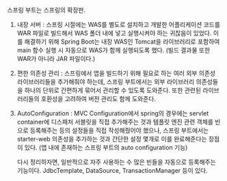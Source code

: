 

  스프링 부트는 스프링의 확장판.
  
1. 내장 서버 :
   스프링 시절에는 WAS를 별도로 설치하고 개발한 어플리케이션 코드를 WAR 파일로 빌드해서 WAS 폴더 내에 넣고 실행시켜야 하는 귀찮음이 있었다. 이를 해결하기 위해 Spring Boot는 내장 WAS인 Tomcat을 라이브러리로 포함하여 main 함수 실행 시 자동으로 WAS가 함께 실행되도록 했다. (빌드 결과물 또한 WAR가 아니라 JAR 파일이다.)
   
2. 편한 의존성 관리 : 
   스프링에서 앱을 빌드하기 위해 필요로 하는 여러 외부 의존성 라이브러리들을 추가해줘야 하는데, 스프링 부트에서는 외부 라이브러리 의존성들을 하나의 단위로 간편하게 묶어서 관리할 수 있도록 도와준다. 또한 관련된 라이브러리들의 호환성을 고려하여 버전 관리도 함께 도와준다. 

3. AutoConfiguration : 
   MVC Configuration에서 spring의 경우에는 servlet container에 디스패처 서블릿을 직접 추가해주는 것과 템플릿 엔진 관련 객체를 빈으로 등록해주는 등의 설정들을 직접 작성해줬어야 했으나, 스프링 부트에서는 starter-web 의존성을 추가하는 것과 간단한 설정 몇개로 이를 완료해준다는 장점이 있다. (앱 내에 존재하는 스프링 부트의 auto configuration 기능)
   
   다시 정리하자면, 일반적으로 자주 사용하는 수 많은 빈들을 자동으로 등록해주는 기능이다. JdbcTemplate, DataSource, TransactionManager 등이 있다.

